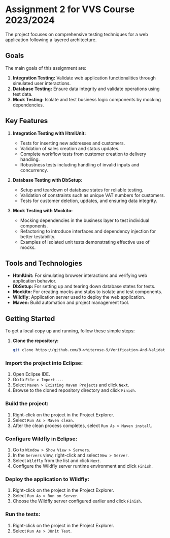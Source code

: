 # Assignment 2 for VVS Course 2023/2024
The project focuses on comprehensive testing techniques for a web application following a layered architecture.

## Goals
The main goals of this assignment are:

1. **Integration Testing:** Validate web application functionalities through simulated user interactions.
2. **Database Testing:** Ensure data integrity and validate operations using test data.
3. **Mock Testing:** Isolate and test business logic components by mocking dependencies.

## Key Features

1. **Integration Testing with HtmlUnit:**
    - Tests for inserting new addresses and customers.
    - Validation of sales creation and status updates.
    - Complete workflow tests from customer creation to delivery handling.
    - Robustness tests including handling of invalid inputs and concurrency.

2. **Database Testing with DbSetup:**
    - Setup and teardown of database states for reliable testing.
    - Validation of constraints such as unique VAT numbers for customers.
    - Tests for customer deletion, updates, and ensuring data integrity.

3. **Mock Testing with Mockito:**
    - Mocking dependencies in the business layer to test individual components.
    - Refactoring to introduce interfaces and dependency injection for better testability.
    - Examples of isolated unit tests demonstrating effective use of mocks.

## Tools and Technologies
- **HtmlUnit:** For simulating browser interactions and verifying web application behavior.
- **DbSetup:** For setting up and tearing down database states for tests.
- **Mockito:** For creating mocks and stubs to isolate and test components.
- **Wildfly:** Application server used to deploy the web application.
- **Maven:** Build automation and project management tool.

## Getting Started
To get a local copy up and running, follow these simple steps:

1. **Clone the repository:**
   ```sh
   git clone https://github.com/9-whiterose-9/Verification-And-Validation-for-Web-Application.git

### Import the project into Eclipse:

1. Open Eclipse IDE.
2. Go to `File > Import...`.
3. Select `Maven > Existing Maven Projects` and click `Next`.
4. Browse to the cloned repository directory and click `Finish`.

### Build the project:

1. Right-click on the project in the Project Explorer.
2. Select `Run As > Maven clean`.
3. After the clean process completes, select `Run As > Maven install`.

### Configure Wildfly in Eclipse:

1. Go to `Window > Show View > Servers`.
2. In the `Servers` view, right-click and select `New > Server`.
3. Select `Wildfly` from the list and click `Next`.
4. Configure the Wildfly server runtime environment and click `Finish`.

### Deploy the application to Wildfly:

1. Right-click on the project in the Project Explorer.
2. Select `Run As > Run on Server`.
3. Choose the Wildfly server configured earlier and click `Finish`.

### Run the tests:

1. Right-click on the project in the Project Explorer.
2. Select `Run As > JUnit Test`.
